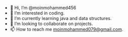 - 👋 Hi, I’m @moinmohammed456
- 👀 I’m interested in coding.
- 🌱 I’m currently learning java and data structures.
- 💞️ I’m looking to collaborate on projects.
- 📫 How to reach me moinmohammed079@gmail.com.

<!---
moinmohammed456/moinmohammed456 is a ✨ special ✨ repository because its `README.md` (this file) appears on your GitHub profile.
You can click the Preview link to take a look at your changes.
--->
